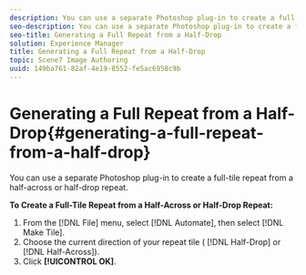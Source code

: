 ```yaml
---
description: You can use a separate Photoshop plug-in to create a full-tile repeat from a half-across or half-drop repeat.
seo-description: You can use a separate Photoshop plug-in to create a full-tile repeat from a half-across or half-drop repeat.
seo-title: Generating a Full Repeat from a Half-Drop
solution: Experience Manager
title: Generating a Full Repeat from a Half-Drop
topic: Scene7 Image Authoring
uuid: 149ba761-82af-4e19-8552-fe5ac6958c9b
---
```


# Generating a Full Repeat from a Half-Drop{#generating-a-full-repeat-from-a-half-drop}

You can use a separate Photoshop plug-in to create a full-tile repeat from a half-across or half-drop repeat.

 **To Create a Full-Tile Repeat from a Half-Across or Half-Drop Repeat:** 

1. From the [!DNL File] menu, select [!DNL Automate], then select [!DNL Make Tile].
1. Choose the current direction of your repeat tile ( [!DNL Half-Drop] or [!DNL Half-Across]).
1. Click **[!UICONTROL OK]**.
